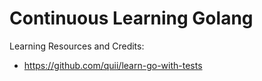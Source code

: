 # Continuous Learning Golang

Learning Resources and Credits:

* https://github.com/quii/learn-go-with-tests
